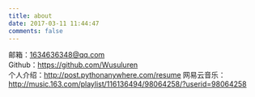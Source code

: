 ```yaml
---
title: about
date: 2017-03-11 11:44:47
comments: false
---
```

邮箱：1634636348@qq.com  
Github：https://github.com/Wusuluren  
个人介绍：http://post.pythonanywhere.com/resume
网易云音乐：http://music.163.com/playlist/116136494/98064258/?userid=98064258